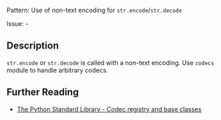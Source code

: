 Pattern: Use of non-text encoding for `str.encode`/`str.decode`

Issue: -

## Description

`str.encode` or `str.decode` is called with a non-text encoding. Use `codecs` module to handle arbitrary codecs.

## Further Reading

* [The Python Standard Library - Codec registry and base classes](https://docs.python.org/3/library/codecs.html)
